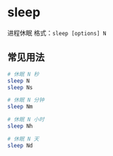 # sleep

进程休眠
格式：`sleep [options] N`

## 常见用法
```bash
# 休眠 N 秒
sleep N
sleep Ns

# 休眠 N 分钟
sleep Nm

# 休眠 N 小时
sleep Nh

# 休眠 N 天
sleep Nd

```